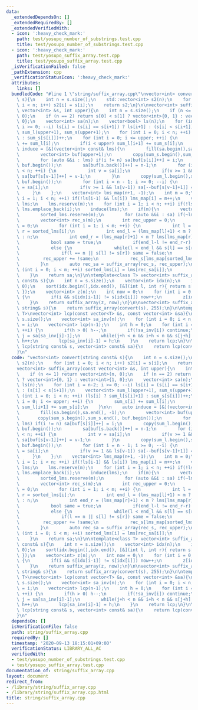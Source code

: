 ```yaml
---
data:
  _extendedDependsOn: []
  _extendedRequiredBy: []
  _extendedVerifiedWith:
  - icon: ':heavy_check_mark:'
    path: test/yosupo_number_of_substrings.test.cpp
    title: test/yosupo_number_of_substrings.test.cpp
  - icon: ':heavy_check_mark:'
    path: test/yosupo_suffix_array.test.cpp
    title: test/yosupo_suffix_array.test.cpp
  _isVerificationFailed: false
  _pathExtension: cpp
  _verificationStatusIcon: ':heavy_check_mark:'
  attributes:
    links: []
  bundledCode: "#line 1 \"string/suffix_array.cpp\"\nvector<int> convert(string const&\
    \ s){\n    int n = s.size();\n    std::vector<int> s2(n);\n    for (int i = 0;\
    \ i < n; i++) s2[i] = s[i];\n    return s2;\n}\n\nvector<int> suffix_array(const\
    \ vector<int> &s, int upper){\n    int n = s.size();\n    if (n <= 1) return vector<int>(n,\
    \ 0);\n    if (n == 2) return s[0] < s[1] ? vector<int>{0, 1} : vector<int>{1,\
    \ 0};\n    vector<int> sa(n);\n    vector<bool> ls(n);\n    for (int i = n-2;\
    \ i >= 0; --i) ls[i] = (s[i] == s[i+1]) ? ls[i+1] : (s[i] < s[i+1]);\n    vector<int>\
    \ sum_l(upper+1), sum_s(upper+1);\n    for (int i = 0; i < n; ++i) (ls[i] ? sum_l[s[i]+1]\
    \ : sum_s[s[i]])++;\n    for (int i = 0; i <= upper; ++i) {\n        sum_s[i]\
    \ += sum_l[i];\n        if(i < upper) sum_l[i+1] += sum_s[i];\n    }\n\n    auto\
    \ induce = [&](vector<int> const& lms){\n        fill(sa.begin(),sa.end(), -1);\n\
    \        vector<int> buf(upper+1);\n        copy(sum_s.begin(),sum_s.end(), buf.begin());\n\
    \        for (auto &&i : lms) if(i != n) sa[buf[s[i]]++] = i;\n        copy(sum_l.begin(),sum_l.end(),\
    \ buf.begin());\n        sa[buf[s.back()]++] = n-1;\n        for (int i = 0; i\
    \ < n; ++i) {\n            int v = sa[i];\n            if(v >= 1 && !ls[v-1])\
    \ sa[buf[s[v-1]]++] = v-1;\n        }\n        copy(sum_l.begin(),sum_l.end(),\
    \ buf.begin());\n        for (int i = n - 1; i >= 0; --i) {\n            int v\
    \ = sa[i];\n            if(v >= 1 && ls[v-1]) sa[--buf[s[v-1]+1]] = v-1;\n   \
    \     }\n    };\n    vector<int> lms_map(n+1, -1);\n    int m = 0;\n    for (int\
    \ i = 1; i < n; ++i) if(!ls[i-1] && ls[i]) lms_map[i] = m++;\n    vector<int>\
    \ lms;\n    lms.reserve(m);\n    for (int i = 1; i < n; ++i) if(!ls[i-1] && ls[i])\
    \ lms.emplace_back(i);\n    induce(lms);\n    if(m){\n        vector<int> sorted_lms;\n\
    \        sorted_lms.reserve(m);\n        for (auto &&i : sa) if(~lms_map[i]) sorted_lms.emplace_back(i);\n\
    \        vector<int> rec_s(m);\n        int rec_upper = 0;\n        rec_s[lms_map[sorted_lms.front()]]\
    \ = 0;\n        for (int i = 1; i < m; ++i) {\n            int l = sorted_lms[i-1],\
    \ r = sorted_lms[i];\n            int end_l = (lms_map[l]+1) < m ? lms[lms_map[l]+1]\
    \ : n;\n            int end_r = (lms_map[r]+1) < m ? lms[lms_map[r]+1] : n;\n\
    \            bool same = true;\n            if(end_l-l != end_r-r) same = false;\n\
    \            else {\n                while(l < end_l && s[l] == s[r]) l++, r++;\n\
    \                if(l == n || s[l] != s[r]) same = false;\n            }\n   \
    \         rec_upper += !same;\n            rec_s[lms_map[sorted_lms[i]]] = rec_upper;\n\
    \        }\n        auto rec_sa = suffix_array(rec_s, rec_upper);\n        for\
    \ (int i = 0; i < m; ++i) sorted_lms[i] = lms[rec_sa[i]];\n        induce(sorted_lms);\n\
    \    }\n    return sa;\n}\n\ntemplate<class T> vector<int> suffix_array(vector<T>\
    \ const& s){\n    int n = s.size();\n    vector<int> idx(n);\n    iota(idx.begin(),idx.end(),\
    \ 0);\n    sort(idx.begin(),idx.end(), [&](int l, int r){ return s[l] < s[r];\
    \ });\n    vector<int> z(n);\n    int now = 0;\n    for (int i = 0; i < n; ++i)\
    \ {\n        if(i && s[idx[i-1]] != s[idx[i]]) now++;\n        z[idx[i]] = now;\n\
    \    }\n    return suffix_array(z, now);\n}\n\nvector<int> suffix_array(const\
    \ string& s){\n    return suffix_array(convert(s), 255);\n}\n\ntemplate<class\
    \ T>\nvector<int> lcp(const vector<T> &s, const vector<int> &sa){\n    int n =\
    \ s.size();\n    vector<int> sa_inv(n);\n    for (int i = 0; i < n; ++i) sa_inv[sa[i]]\
    \ = i;\n    vector<int> lcp(n-1);\n    int h = 0;\n    for (int i = 0; i < n;\
    \ ++i) {\n        if(h > 0) h--;\n        if(!sa_inv[i]) continue;\n        int\
    \ j = sa[sa_inv[i]-1];\n        while(j+h < n && i+h < n && s[j+h] == s[i+h])\
    \ h++;\n        lcp[sa_inv[i]-1] = h;\n    }\n    return lcp;\n}\n\nvector<int>\
    \ lcp(string const& s, vector<int> const& sa){\n    return lcp(convert(s), sa);\n\
    }\n"
  code: "vector<int> convert(string const& s){\n    int n = s.size();\n    std::vector<int>\
    \ s2(n);\n    for (int i = 0; i < n; i++) s2[i] = s[i];\n    return s2;\n}\n\n\
    vector<int> suffix_array(const vector<int> &s, int upper){\n    int n = s.size();\n\
    \    if (n <= 1) return vector<int>(n, 0);\n    if (n == 2) return s[0] < s[1]\
    \ ? vector<int>{0, 1} : vector<int>{1, 0};\n    vector<int> sa(n);\n    vector<bool>\
    \ ls(n);\n    for (int i = n-2; i >= 0; --i) ls[i] = (s[i] == s[i+1]) ? ls[i+1]\
    \ : (s[i] < s[i+1]);\n    vector<int> sum_l(upper+1), sum_s(upper+1);\n    for\
    \ (int i = 0; i < n; ++i) (ls[i] ? sum_l[s[i]+1] : sum_s[s[i]])++;\n    for (int\
    \ i = 0; i <= upper; ++i) {\n        sum_s[i] += sum_l[i];\n        if(i < upper)\
    \ sum_l[i+1] += sum_s[i];\n    }\n\n    auto induce = [&](vector<int> const& lms){\n\
    \        fill(sa.begin(),sa.end(), -1);\n        vector<int> buf(upper+1);\n \
    \       copy(sum_s.begin(),sum_s.end(), buf.begin());\n        for (auto &&i :\
    \ lms) if(i != n) sa[buf[s[i]]++] = i;\n        copy(sum_l.begin(),sum_l.end(),\
    \ buf.begin());\n        sa[buf[s.back()]++] = n-1;\n        for (int i = 0; i\
    \ < n; ++i) {\n            int v = sa[i];\n            if(v >= 1 && !ls[v-1])\
    \ sa[buf[s[v-1]]++] = v-1;\n        }\n        copy(sum_l.begin(),sum_l.end(),\
    \ buf.begin());\n        for (int i = n - 1; i >= 0; --i) {\n            int v\
    \ = sa[i];\n            if(v >= 1 && ls[v-1]) sa[--buf[s[v-1]+1]] = v-1;\n   \
    \     }\n    };\n    vector<int> lms_map(n+1, -1);\n    int m = 0;\n    for (int\
    \ i = 1; i < n; ++i) if(!ls[i-1] && ls[i]) lms_map[i] = m++;\n    vector<int>\
    \ lms;\n    lms.reserve(m);\n    for (int i = 1; i < n; ++i) if(!ls[i-1] && ls[i])\
    \ lms.emplace_back(i);\n    induce(lms);\n    if(m){\n        vector<int> sorted_lms;\n\
    \        sorted_lms.reserve(m);\n        for (auto &&i : sa) if(~lms_map[i]) sorted_lms.emplace_back(i);\n\
    \        vector<int> rec_s(m);\n        int rec_upper = 0;\n        rec_s[lms_map[sorted_lms.front()]]\
    \ = 0;\n        for (int i = 1; i < m; ++i) {\n            int l = sorted_lms[i-1],\
    \ r = sorted_lms[i];\n            int end_l = (lms_map[l]+1) < m ? lms[lms_map[l]+1]\
    \ : n;\n            int end_r = (lms_map[r]+1) < m ? lms[lms_map[r]+1] : n;\n\
    \            bool same = true;\n            if(end_l-l != end_r-r) same = false;\n\
    \            else {\n                while(l < end_l && s[l] == s[r]) l++, r++;\n\
    \                if(l == n || s[l] != s[r]) same = false;\n            }\n   \
    \         rec_upper += !same;\n            rec_s[lms_map[sorted_lms[i]]] = rec_upper;\n\
    \        }\n        auto rec_sa = suffix_array(rec_s, rec_upper);\n        for\
    \ (int i = 0; i < m; ++i) sorted_lms[i] = lms[rec_sa[i]];\n        induce(sorted_lms);\n\
    \    }\n    return sa;\n}\n\ntemplate<class T> vector<int> suffix_array(vector<T>\
    \ const& s){\n    int n = s.size();\n    vector<int> idx(n);\n    iota(idx.begin(),idx.end(),\
    \ 0);\n    sort(idx.begin(),idx.end(), [&](int l, int r){ return s[l] < s[r];\
    \ });\n    vector<int> z(n);\n    int now = 0;\n    for (int i = 0; i < n; ++i)\
    \ {\n        if(i && s[idx[i-1]] != s[idx[i]]) now++;\n        z[idx[i]] = now;\n\
    \    }\n    return suffix_array(z, now);\n}\n\nvector<int> suffix_array(const\
    \ string& s){\n    return suffix_array(convert(s), 255);\n}\n\ntemplate<class\
    \ T>\nvector<int> lcp(const vector<T> &s, const vector<int> &sa){\n    int n =\
    \ s.size();\n    vector<int> sa_inv(n);\n    for (int i = 0; i < n; ++i) sa_inv[sa[i]]\
    \ = i;\n    vector<int> lcp(n-1);\n    int h = 0;\n    for (int i = 0; i < n;\
    \ ++i) {\n        if(h > 0) h--;\n        if(!sa_inv[i]) continue;\n        int\
    \ j = sa[sa_inv[i]-1];\n        while(j+h < n && i+h < n && s[j+h] == s[i+h])\
    \ h++;\n        lcp[sa_inv[i]-1] = h;\n    }\n    return lcp;\n}\n\nvector<int>\
    \ lcp(string const& s, vector<int> const& sa){\n    return lcp(convert(s), sa);\n\
    }\n"
  dependsOn: []
  isVerificationFile: false
  path: string/suffix_array.cpp
  requiredBy: []
  timestamp: '2020-09-13 18:15:01+09:00'
  verificationStatus: LIBRARY_ALL_AC
  verifiedWith:
  - test/yosupo_number_of_substrings.test.cpp
  - test/yosupo_suffix_array.test.cpp
documentation_of: string/suffix_array.cpp
layout: document
redirect_from:
- /library/string/suffix_array.cpp
- /library/string/suffix_array.cpp.html
title: string/suffix_array.cpp
---
```

